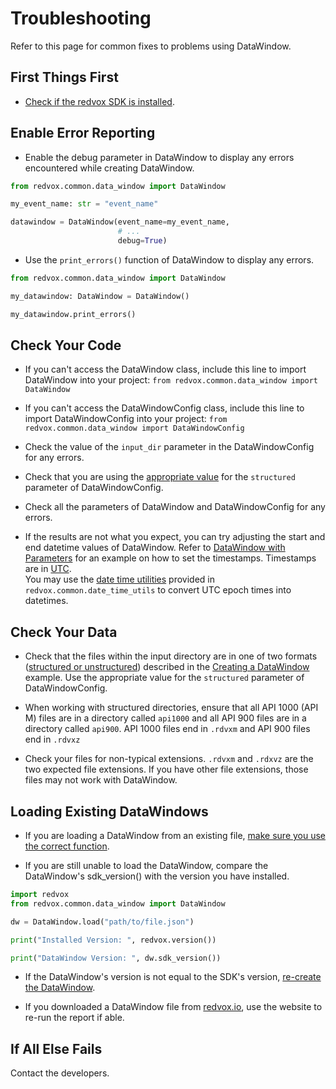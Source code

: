 # Troubleshooting

Refer to this page for common fixes to problems using DataWindow.

## First Things First

* [Check if the redvox SDK is installed](getting_data.md#python-setup).

## Enable Error Reporting

* Enable the debug parameter in DataWindow to display any errors encountered while creating DataWindow.
```python
from redvox.common.data_window import DataWindow

my_event_name: str = "event_name"

datawindow = DataWindow(event_name=my_event_name,
                        # ...
                        debug=True)
```

* Use the `print_errors()` function of DataWindow to display any errors.
```python
from redvox.common.data_window import DataWindow

my_datawindow: DataWindow = DataWindow()

my_datawindow.print_errors()
```

## Check Your Code

* If you can't access the DataWindow class, include this line to import DataWindow into your project:
  `from redvox.common.data_window import DataWindow`

* If you can't access the DataWindowConfig class, include this line to import DataWindowConfig into your project:
  `from redvox.common.data_window import DataWindowConfig`

* Check the value of the `input_dir` parameter in the DataWindowConfig for any errors.

* Check that you are using the [appropriate value](00_create_data_window.md) for the `structured` parameter of DataWindowConfig.

* Check all the parameters of DataWindow and DataWindowConfig for any errors.

* If the results are not what you expect, you can try adjusting the start and end datetime values of 
  DataWindow.  Refer to [DataWindow with Parameters](00a_data_window_parameters.md#simplified-datawindow-with-parameters)
  for an example on how to set the timestamps. Timestamps are in [UTC](https://www.timeanddate.com/time/aboututc.html).  
  You may use the [date time utilities](https://redvoxinc.github.io/redvox-sdk/api_docs/redvox/common/date_time_utils.html)
  provided in `redvox.common.date_time_utils` to convert UTC epoch times into datetimes.

## Check Your Data

* Check that the files within the input directory are in one of two formats 
  ([structured or unstructured](00_create_data_window.md)) described in the 
  [Creating a DataWindow](00_create_data_window.md) example.
  Use the appropriate value for the `structured` parameter of DataWindowConfig.

* When working with structured directories, ensure that all API 1000 (API M) files are in a directory called `api1000`
  and all API 900 files are in a directory called `api900`.  API 1000 files end in `.rdvxm` and API 900 files end in `.rdvxz`

* Check your files for non-typical extensions.  `.rdvxm` and `.rdxvz` are the two expected file extensions.
  If you have other file extensions, those files may not work with DataWindow.

## Loading Existing DataWindows

* If you are loading a DataWindow from an existing file, [make sure you use the correct function](00b_save_load_data_window.md#loading-a-pre-constructed-datawindow).

* If you are still unable to load the DataWindow, compare the DataWindow's sdk_version() with the version you
  have installed.

```python
import redvox
from redvox.common.data_window import DataWindow

dw = DataWindow.load("path/to/file.json")

print("Installed Version: ", redvox.version())

print("DataWindow Version: ", dw.sdk_version())
```

* If the DataWindow's version is not equal to the SDK's version, [re-create the DataWindow](00_create_data_window.md).

* If you downloaded a DataWindow file from [redvox.io](https://redvox.io), use the website to re-run the report if able.

## If All Else Fails

Contact the developers.